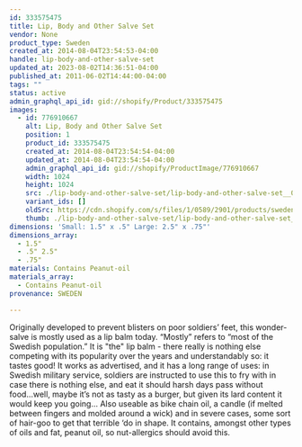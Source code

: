 ```yaml
---
id: 333575475
title: Lip, Body and Other Salve Set
vendor: None
product_type: Sweden
created_at: 2014-08-04T23:54:53-04:00
handle: lip-body-and-other-salve-set
updated_at: 2023-08-02T14:36:51-04:00
published_at: 2011-06-02T14:44:00-04:00
tags: ""
status: active
admin_graphql_api_id: gid://shopify/Product/333575475
images:
  - id: 776910667
    alt: Lip, Body and Other Salve Set
    position: 1
    product_id: 333575475
    created_at: 2014-08-04T23:54:54-04:00
    updated_at: 2014-08-04T23:54:54-04:00
    admin_graphql_api_id: gid://shopify/ProductImage/776910667
    width: 1024
    height: 1024
    src: ./lip-body-and-other-salve-set/lip-body-and-other-salve-set__0.jpg
    variant_ids: []
    oldSrc: https://cdn.shopify.com/s/files/1/0589/2901/products/sweden31.jpeg?v=1407210894
    thumb: ./lip-body-and-other-salve-set/lip-body-and-other-salve-set__0-thumb.jpg
dimensions: 'Small: 1.5" x .5" Large: 2.5" x .75"'
dimensions_array:
  - 1.5"
  - .5" 2.5"
  - .75"
materials: Contains Peanut-oil
materials_array:
  - Contains Peanut-oil
provenance: SWEDEN

---
```


Originally developed to prevent blisters on poor soldiers’ feet, this wonder-salve is mostly used as a lip balm today. “Mostly” refers to “most of the Swedish population.” It is "the" lip balm - there really is nothing else competing with its popularity over the years and understandably so: it tastes good! It works as advertised, and it has a long range of uses: in Swedish military service, soldiers are instructed to use this to fry with in case there is nothing else, and eat it should harsh days pass without food...well, maybe it’s not as tasty as a burger, but given its lard content it would keep you going... Also useable as bike chain oil, a candle (if melted between fingers and molded around a wick) and in severe cases, some sort of hair-goo to get that terrible ‘do in shape. It contains, amongst other types of oils and fat, peanut oil, so nut-allergics should avoid this.